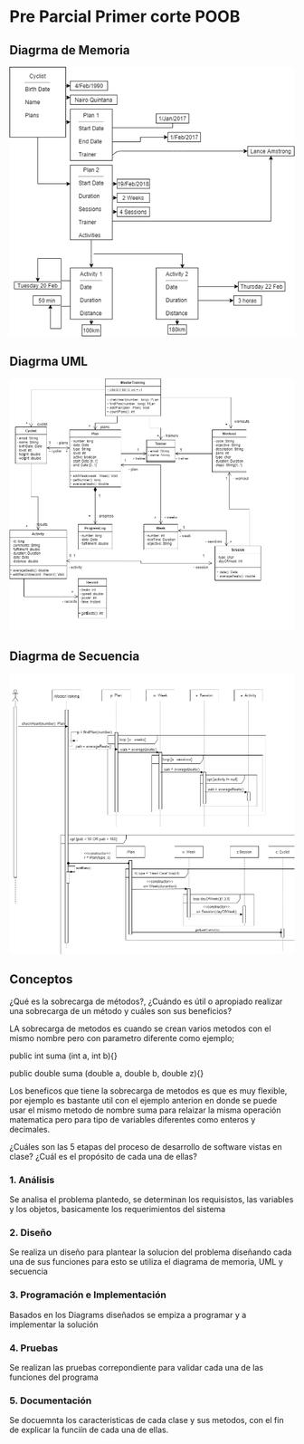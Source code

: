  # Pre Parcial Primer corte POOB

 ## Diagrma de Memoria

 ![](img/Memoria.png)

 ## Diagrma UML

 ![](img/UML.png)

 ## Diagrma de Secuencia

 ![](img/Secuencia.png)


 ## Conceptos

 ¿Qué es la sobrecarga de métodos?, ¿Cuándo es útil o apropiado realizar una sobrecarga de un método y cuáles son sus beneficios?

 LA sobrecarga de metodos es cuando se crean varios metodos con el mismo nombre pero con parametro diferente como ejemplo;

 public int suma (int a, int b){}

 public double suma (double a, double b, double z){}

Los beneficos que tiene la sobrecarga de metodos es que es muy flexible, por ejemplo es bastante util con el ejemplo anterion en donde se puede usar el mismo metodo de nombre suma para relaizar la misma operación matematica pero para tipo de variables diferentes como enteros y decimales.  


 ¿Cuáles son las 5 etapas del proceso de desarrollo de software vistas en clase? ¿Cuál es el propósito de cada una de ellas?

 ### 1. Análisis
 Se analisa el problema plantedo, se determinan los requisistos, las variables y los objetos, basicamente los requerimientos del sistema

 ### 2. Diseño
 Se realiza un diseño para plantear la solucion del problema diseñando cada una de sus funciones para esto se utiliza el diagrama de memoria, UML y secuencia

 ### 3. Programación e Implementación
 Basados en los Diagrams diseñados se empiza a programar y a implementar la solución

 ### 4. Pruebas
 Se realizan las pruebas correpondiente para validar cada una de las funciones del programa

 ### 5. Documentación
 Se docuemnta los caracteristicas de cada clase y sus metodos, con el fin de explicar la funciín de cada una de ellas.
